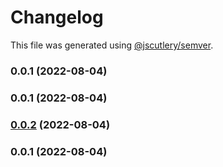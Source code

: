 # Changelog

This file was generated using [@jscutlery/semver](https://github.com/jscutlery/semver).

### 0.0.1 (2022-08-04)

### 0.0.1 (2022-08-04)

### [0.0.2](https://github.com/HausDAO/daohaus-monorepo/compare/abi-utilities-0.0.1...abi-utilities-0.0.2) (2022-08-04)

### 0.0.1 (2022-08-04)
